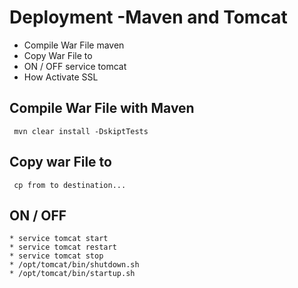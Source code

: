 # Deployment -Maven and Tomcat
* Compile War File maven
* Copy War File to <TomcatWebapp>
* ON / OFF service tomcat
* How Activate SSL

## Compile War File with Maven
```command
 mvn clear install -DskiptTests
```

## Copy war File to <TomcatWebapp>
```command
 cp from to destination...
```

## ON / OFF
```command
* service tomcat start
* service tomcat restart
* service tomcat stop
* /opt/tomcat/bin/shutdown.sh
* /opt/tomcat/bin/startup.sh
```
